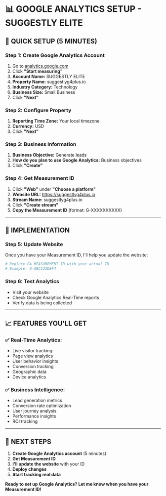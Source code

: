 # 📊 GOOGLE ANALYTICS SETUP - SUGGESTLY ELITE

## 🚀 **QUICK SETUP (5 MINUTES)**

### **Step 1: Create Google Analytics Account**
1. Go to [analytics.google.com](https://analytics.google.com)
2. Click **"Start measuring"**
3. **Account Name:** SUGGESTLY ELITE
4. **Property Name:** suggestlyg4plus.io
5. **Industry Category:** Technology
6. **Business Size:** Small Business
7. Click **"Next"**

### **Step 2: Configure Property**
1. **Reporting Time Zone:** Your local timezone
2. **Currency:** USD
3. Click **"Next"**

### **Step 3: Business Information**
1. **Business Objective:** Generate leads
2. **How do you plan to use Google Analytics:** Business objectives
3. Click **"Create"**

### **Step 4: Get Measurement ID**
1. Click **"Web"** under **"Choose a platform"**
2. **Website URL:** https://suggestlyg4plus.io
3. **Stream Name:** suggestlyg4plus.io
4. Click **"Create stream"**
5. **Copy the Measurement ID** (format: G-XXXXXXXXXX)

---

## 🔧 **IMPLEMENTATION**

### **Step 5: Update Website**
Once you have your Measurement ID, I'll help you update the website:

```bash
# Replace GA_MEASUREMENT_ID with your actual ID
# Example: G-ABC123DEF4
```

### **Step 6: Test Analytics**
- Visit your website
- Check Google Analytics Real-Time reports
- Verify data is being collected

---

## 📈 **FEATURES YOU'LL GET**

### **✅ Real-Time Analytics:**
- Live visitor tracking
- Page view analytics
- User behavior insights
- Conversion tracking
- Geographic data
- Device analytics

### **✅ Business Intelligence:**
- Lead generation metrics
- Conversion rate optimization
- User journey analysis
- Performance insights
- ROI tracking

---

## 🎯 **NEXT STEPS**

1. **Create Google Analytics account** (5 minutes)
2. **Get Measurement ID**
3. **I'll update the website** with your ID
4. **Deploy changes**
5. **Start tracking real data**

**Ready to set up Google Analytics? Let me know when you have your Measurement ID!**
